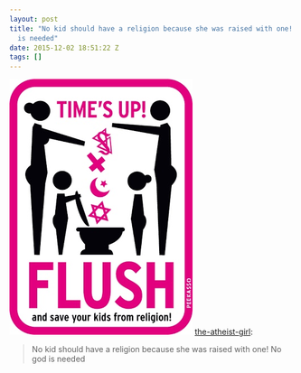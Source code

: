 ```yaml
---
layout: post
title: "No kid should have a religion because she was raised with one! No god
  is needed"
date: 2015-12-02 18:51:22 Z
tags: []
---
```

![](/media/2015/12/134410248557.jpg)
[the-atheist-girl](http://the-atheist-girl.tumblr.com/post/125298321285/no-kid-should-have-a-religion-because-she-was):

> No kid should have a religion because she was raised with one! No god is needed
